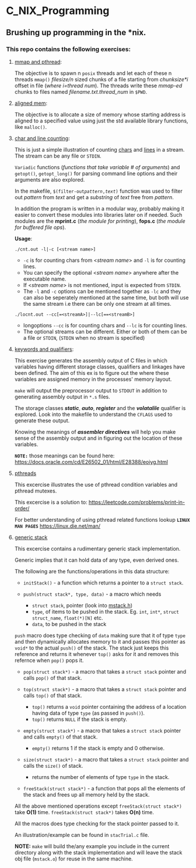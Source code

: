 # C_NIX_Programming
## Brushing up programming in the *nix.

### This repo contains the following exercises:

1. [mmap and pthread](mmap_pthreads/mmaptrial.c):

	The objective is to spawn n ```posix``` threads and let each of these n threads
	```mmap()``` _filesize/n_ sized chunks of a file starting from _chunksize*i_
	offset in file (_where i=thread num_).
	The threads write these _mmap-ed_ chunks to files named _filename.txt.thread_num_
	in ```$PWD```.

2. [aligned mem](aligned_malloc/alignedmalloc.c):

	The objective is to allocate a size of memory whose starting address is aligned
	to a specified value using just the std available library functions, like ```malloc()```.

3. [char and line counting](counting):

	This is just a simple illustration of counting [chars](counting/cnt.c) and 
	[lines](couting/locnt.c) in a stream. The stream can be any file or ```STDIN```. 

	```Variadic``` functions (_functions that take variable # of arguments_) and 
	```getopt()```, ```getopt_long()``` for parsing command line options and their
	arguments are also explored.

	In the makefile, `$(filter-out`*`pattern`*`,`*`text`*`)` function was used to 
	filter out _pattern_ from _text_ and get a _substring_ of _text_ free from 
	_pattern_.

	In addition the program is written in a modular way, probably making it easier 
	to convert these modules into libraries later on if needed. Such modules 
	are the **mprint.c** (_the module for printing_), **fops.c** (_the module for buffered file ops_).

	**Usage**:

	```./cnt.out -l|-c [<stream name>]```

	- ```-c``` is for counting chars from <_stream name_> and ```-l``` is for counting lines.  
	- You can specify the optional <_stream name_> anywhere after the executable name.
	- If <_stream name_> is not mentioned, input is expected from ```STDIN```.
	- The ```-l``` and ```-c``` options can be mentioned together as ```-lc``` and they can also 
	  be seperately mentioned at the same time, but both will use the same stream i.e there can be
	  only one stream at all times.

	```./locnt.out --cc[=<streamA>]|--lc[==<streamB>]```

	- longoptions ```--cc``` is for counting chars and ```--lc``` is for counting lines.  
	- The optional streams can be different. Either or both of them can be a file or ```STDIN```,
	  (```STDIN``` when no stream is specified)

4. [keywords and qualifiers](keywords):

	This exercise generates the assembly output of C files in which variables having different 
	storage classes, qualifiers and linkages have been defined. The aim of this ex is to figure 
	out the where these variables are assigned memory in the processes' memory layout.
	
	`make` will output the preprocessor output to `STDOUT` in addition to generating assembly output 
	in `*.s` files.

	The storage classes __*static*__, __*auto*__, __*register*__ and the __*volatalile*__ qualifier is explored. 
	Look into the makefile to understand the `CFLAGS`  used to generate these output.

	Knowing the meanings of __*assembler directives*__ will help you make sense of the assembly output
	and in figuring out the location of these variables.

	**`NOTE:`** those meanings can be found here: https://docs.oracle.com/cd/E26502_01/html/E28388/eoiyg.html

5. [pthreads](pthreads)

	This excercise illustrates the use of pthread condition variables and
	pthread mutexes.

	This excercise is a solution to: https://leetcode.com/problems/print-in-order/

	For better understanding of using pthread related functions lookup **`LINUX MAN PAGES`** https://linux.die.net/man/

6. [generic stack](stacks)

	This excercise contains a rudimentary generic stack implementation.

	Generic implies that it can hold data of any type, even derived ones.

	The following are the functions/operations in this data structure:

	- `initStack()` - a function which returns a pointer to a `struct stack`. 

	- `push(struct stack*, type, data)` - a macro which needs

		- `struct stack`, pointer (look into [mstack.h](stacks/mstack.h))
		- `type`, of items to be pushed in the stack. Eg. `int`, `int*`, `struct struct_name`, `float(*)[N]` etc.
		- `data`, to be pushed in the stack 

	`push` macro does type checking of `data` making sure that it of type `type` and then dynamically allocates memory to it 
	and passes this pointer as  `void*` to the actual `push()` of the stack. The stack just keeps this reference and returns it 
	whenever `top()` asks for it and removes this refernce when `pop()` pops it.

	- `pop(struct stack*)` - a macro that takes a `struct stack` pointer and calls `pop()` of that stack.

	- `top(struct stack*)` - a macro that takes a `struct stack` pointer and calls `top()` of that stack.

		- `top()` returns a `void` pointer containing the address of a location having data of type `type` (as passed in `push()`).
		- `top()` returns `NULL` if the stack is empty.

	- `empty(struct stack*)` - a macro that takes a `struct stack` pointer and calls `empty()` of that stack.

		- `empty()` returns 1 if the stack is empty and 0 otherwise.

	- `size(struct stack*)` -  a macro that takes a `struct stack` pointer and calls the `size()` of stack.

		- returns the number of elements of type `type` in the stack.
	
	- `freeStack(struct stack*)` - a function that pops all the elements of the stack and frees up all memory held by the stack.

	All the above mentioned operations except `freeStack(struct stack*)` take **O(1)** time. `freeStack(struct stack*)` takes **O(n)** time.

	All the macros does type checking for the stack pointer passed to it.

	An illustration/example can be found in `stacTrial.c` file.

	**NOTE:** `make` will build the/any example you include in the current directory along with the stack implementation and will leave the 
	stack obj file (`mstack.o`) for reuse in the same machine.
